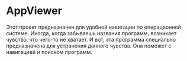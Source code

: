 # AppViewer

Этот проект предназначен для удобной навигации по операционной системе.
Иногда, когда забываешь названия программ, возникает чувство, что чего-то не хватает.
И вот, эта программа специально предназначена для устранения данного чувства.
Она поможет с навигацией и поиском программ.
